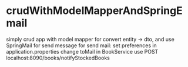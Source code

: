 # crudWithModelMapperAndSpringEmail
simply crud app with model mapper for convert entity -> dto, and use SpringMail for send message
for send mail:
set preferences in application.properties
change toMail in BookService
use POST localhost:8090/books/notifyStockedBooks
